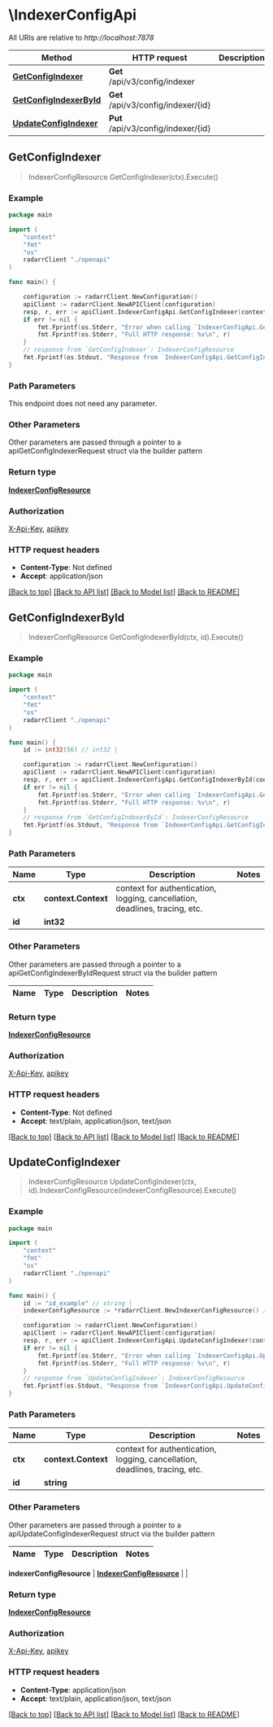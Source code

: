 # \IndexerConfigApi

All URIs are relative to *http://localhost:7878*

Method | HTTP request | Description
------------- | ------------- | -------------
[**GetConfigIndexer**](IndexerConfigApi.md#GetConfigIndexer) | **Get** /api/v3/config/indexer | 
[**GetConfigIndexerById**](IndexerConfigApi.md#GetConfigIndexerById) | **Get** /api/v3/config/indexer/{id} | 
[**UpdateConfigIndexer**](IndexerConfigApi.md#UpdateConfigIndexer) | **Put** /api/v3/config/indexer/{id} | 



## GetConfigIndexer

> IndexerConfigResource GetConfigIndexer(ctx).Execute()



### Example

```go
package main

import (
    "context"
    "fmt"
    "os"
    radarrClient "./openapi"
)

func main() {

    configuration := radarrClient.NewConfiguration()
    apiClient := radarrClient.NewAPIClient(configuration)
    resp, r, err := apiClient.IndexerConfigApi.GetConfigIndexer(context.Background()).Execute()
    if err != nil {
        fmt.Fprintf(os.Stderr, "Error when calling `IndexerConfigApi.GetConfigIndexer``: %v\n", err)
        fmt.Fprintf(os.Stderr, "Full HTTP response: %v\n", r)
    }
    // response from `GetConfigIndexer`: IndexerConfigResource
    fmt.Fprintf(os.Stdout, "Response from `IndexerConfigApi.GetConfigIndexer`: %v\n", resp)
}
```

### Path Parameters

This endpoint does not need any parameter.

### Other Parameters

Other parameters are passed through a pointer to a apiGetConfigIndexerRequest struct via the builder pattern


### Return type

[**IndexerConfigResource**](IndexerConfigResource.md)

### Authorization

[X-Api-Key](../README.md#X-Api-Key), [apikey](../README.md#apikey)

### HTTP request headers

- **Content-Type**: Not defined
- **Accept**: application/json

[[Back to top]](#) [[Back to API list]](../README.md#documentation-for-api-endpoints)
[[Back to Model list]](../README.md#documentation-for-models)
[[Back to README]](../README.md)


## GetConfigIndexerById

> IndexerConfigResource GetConfigIndexerById(ctx, id).Execute()



### Example

```go
package main

import (
    "context"
    "fmt"
    "os"
    radarrClient "./openapi"
)

func main() {
    id := int32(56) // int32 | 

    configuration := radarrClient.NewConfiguration()
    apiClient := radarrClient.NewAPIClient(configuration)
    resp, r, err := apiClient.IndexerConfigApi.GetConfigIndexerById(context.Background(), id).Execute()
    if err != nil {
        fmt.Fprintf(os.Stderr, "Error when calling `IndexerConfigApi.GetConfigIndexerById``: %v\n", err)
        fmt.Fprintf(os.Stderr, "Full HTTP response: %v\n", r)
    }
    // response from `GetConfigIndexerById`: IndexerConfigResource
    fmt.Fprintf(os.Stdout, "Response from `IndexerConfigApi.GetConfigIndexerById`: %v\n", resp)
}
```

### Path Parameters


Name | Type | Description  | Notes
------------- | ------------- | ------------- | -------------
**ctx** | **context.Context** | context for authentication, logging, cancellation, deadlines, tracing, etc.
**id** | **int32** |  | 

### Other Parameters

Other parameters are passed through a pointer to a apiGetConfigIndexerByIdRequest struct via the builder pattern


Name | Type | Description  | Notes
------------- | ------------- | ------------- | -------------


### Return type

[**IndexerConfigResource**](IndexerConfigResource.md)

### Authorization

[X-Api-Key](../README.md#X-Api-Key), [apikey](../README.md#apikey)

### HTTP request headers

- **Content-Type**: Not defined
- **Accept**: text/plain, application/json, text/json

[[Back to top]](#) [[Back to API list]](../README.md#documentation-for-api-endpoints)
[[Back to Model list]](../README.md#documentation-for-models)
[[Back to README]](../README.md)


## UpdateConfigIndexer

> IndexerConfigResource UpdateConfigIndexer(ctx, id).IndexerConfigResource(indexerConfigResource).Execute()



### Example

```go
package main

import (
    "context"
    "fmt"
    "os"
    radarrClient "./openapi"
)

func main() {
    id := "id_example" // string | 
    indexerConfigResource := *radarrClient.NewIndexerConfigResource() // IndexerConfigResource |  (optional)

    configuration := radarrClient.NewConfiguration()
    apiClient := radarrClient.NewAPIClient(configuration)
    resp, r, err := apiClient.IndexerConfigApi.UpdateConfigIndexer(context.Background(), id).IndexerConfigResource(indexerConfigResource).Execute()
    if err != nil {
        fmt.Fprintf(os.Stderr, "Error when calling `IndexerConfigApi.UpdateConfigIndexer``: %v\n", err)
        fmt.Fprintf(os.Stderr, "Full HTTP response: %v\n", r)
    }
    // response from `UpdateConfigIndexer`: IndexerConfigResource
    fmt.Fprintf(os.Stdout, "Response from `IndexerConfigApi.UpdateConfigIndexer`: %v\n", resp)
}
```

### Path Parameters


Name | Type | Description  | Notes
------------- | ------------- | ------------- | -------------
**ctx** | **context.Context** | context for authentication, logging, cancellation, deadlines, tracing, etc.
**id** | **string** |  | 

### Other Parameters

Other parameters are passed through a pointer to a apiUpdateConfigIndexerRequest struct via the builder pattern


Name | Type | Description  | Notes
------------- | ------------- | ------------- | -------------

 **indexerConfigResource** | [**IndexerConfigResource**](IndexerConfigResource.md) |  | 

### Return type

[**IndexerConfigResource**](IndexerConfigResource.md)

### Authorization

[X-Api-Key](../README.md#X-Api-Key), [apikey](../README.md#apikey)

### HTTP request headers

- **Content-Type**: application/json
- **Accept**: text/plain, application/json, text/json

[[Back to top]](#) [[Back to API list]](../README.md#documentation-for-api-endpoints)
[[Back to Model list]](../README.md#documentation-for-models)
[[Back to README]](../README.md)

